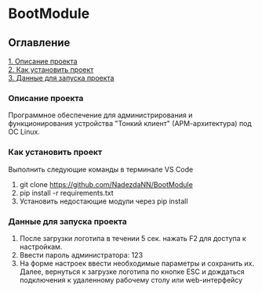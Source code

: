 # BootModule

## Оглавление  
[1. Описание проекта](./README.md#Описание-проекта)   
[2. Как установить проект](./README.md#Как-установить-проект)  
[3. Данные для запуска проекта](./README.md#Данные-для-запуска-проекта)

### Описание проекта    
Программное обеспечение для администрирования и функционирования устройства "Тонкий клиент" (АРМ-архитектура) под ОС Linux.

### Как установить проект
Выполнить следующие команды в терминале VS Code
1. git clone https://github.com/NadezdaNN/BootModule
2. pip install -r requirements.txt
3. Установить недостающие модули через pip install

### Данные для запуска проекта
1. После загрузки логотипа в течении 5 сек. нажать F2 для доступа к настройкам.
2. Ввести пароль администратора: 123
3. На форме настроек ввести необходимые параметры и сохранить их. Далее, вернуться к загрузке логотипа по кнопке ESC и дождаться подключения к удаленному рабочему столу или web-интерфейсу
